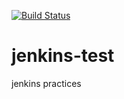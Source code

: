 <!-- [![Jenkins Test](https://img.shields.io/badge/test-passing-brightgreen.svg)](http://hoooober1.mylabserver.com:8080/blue/organizations/jenkins/gittest/activity)
[![build record](https://img.shields.io/badge/latest%20build-2018%2F4%2F29-pink.svg)]() -->

[![Build Status](http://54.254.136.246:8080/job/gittest/badge/icon?style=plastic)](http://54.254.136.246:8080/job/gittest/)
# jenkins-test
jenkins practices
